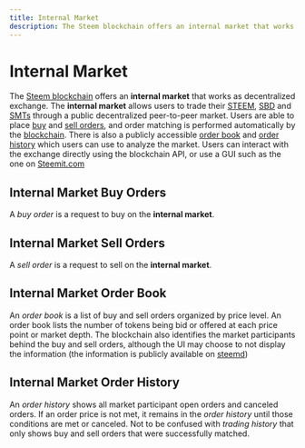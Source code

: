 ```yaml
---
title: Internal Market
description: The Steem blockchain offers an internal market that works as decentralized exchange. The internal market allows users to trade their STEEM, SBD and SMTs through a public decentralized peer-to-peer market.
---
```

# Internal Market

The [Steem blockchain](/glossary/steem-blockchain.md) offers an **internal market** that works as decentralized exchange. The **internal market** allows users to trade their [STEEM](/glossary/steem.md), [SBD](/glossary/steem-backed-tokens.md) and [SMTs](/glossary/smart-media-tokens.md) through a public decentralized peer-to-peer market. Users are able to place [buy](#internal-market-buy-orders) and [sell orders](internet-market-sell-orders), and order matching is performed automatically by the [blockchain](/glossary/blockchain.md). There is also a publicly accessible [order book](#internal-market-order-book) and [order history](#internal-market-order-history) which users can use to analyze the market. Users can interact with the exchange directly using the blockchain API, or use a GUI such as the one on [Steemit.com](https://steemit.com/market)

## Internal Market Buy Orders

A *buy order* is a request to buy on the **internal market**.

## Internal Market Sell Orders

A *sell order* is a request to sell on the **internal market**.

## Internal Market Order Book

An *order book* is a list of buy and sell orders organized by price level. An order book lists the number of tokens being bid or offered at each price point or market depth. The blockchain also identifies the market participants behind the buy and sell orders, although the UI may choose to not display the information (the information is publicly available on [steemd](/glossary/steemd.md))

## Internal Market Order History

An *order history* shows all market participant open orders and canceled orders. If an order price is not met, it remains in the *order history* until those conditions are met or canceled. Not to be confused with *trading history* that only shows buy and sell orders that were successfully matched.